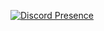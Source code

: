 [![Discord Presence](https://lanyard.cnrad.dev/api/1104441983881191496)](https://discord.com/users/1104441983881191496)
